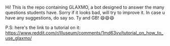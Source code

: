 Hi! This is the repo containing GLAXMO, a bot designed to answer the many questions students have. Sorry if it looks bad,
will try to improve it. In case u have any suggestions, do say so. Ty and GB! 😄😄😄

P.S: here's the link to a tutorial on it: https://www.reddit.com/r/Illuseum/comments/1md63vv/tutorial_on_how_to_use_glaxmo/

